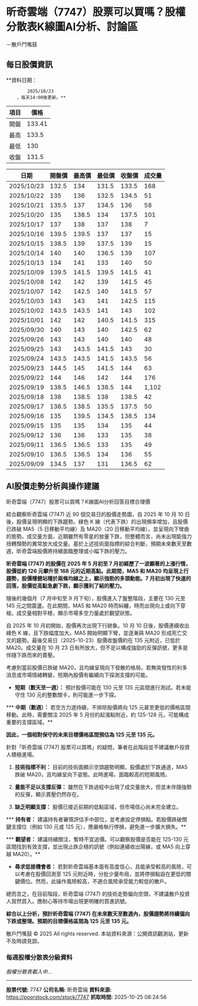 # 昕奇雲端（7747）股票可以買嗎？股權分散表K線圖AI分析、討論區
－散戶鬥嘴鼓

## 每日股價資訊

**資料日期：
        
            2025/10/23
        ，每天14:00後更新。**

| 項目 | 價格 |
|------|------|
| 開盤 | 133.41 |
| 最高 | 133.5 |
| 最低 | 130 |
| 收盤 | 131.5 |

| 日期 | 開盤價 | 最高價 | 最低價 | 收盤價 | 成交量 |
|------|--------|--------|--------|--------|--------|
| 2025/10/23 | 132.5 | 134 | 131.5 | 133.5 | 168 |
| 2025/10/22 | 135 | 136 | 132.5 | 134.5 | 51 |
| 2025/10/21 | 135.5 | 137 | 134.5 | 136 | 58 |
| 2025/10/20 | 135 | 138.5 | 134 | 137.5 | 101 |
| 2025/10/17 | 137 | 138 | 137 | 138 | 7 |
| 2025/10/16 | 139.5 | 139.5 | 137 | 137 | 15 |
| 2025/10/15 | 138.5 | 139 | 137.5 | 139 | 15 |
| 2025/10/14 | 140 | 140 | 136.5 | 139 | 107 |
| 2025/10/13 | 134 | 141 | 133 | 140 | 50 |
| 2025/10/09 | 139.5 | 141.5 | 139.5 | 141.5 | 41 |
| 2025/10/08 | 142 | 142 | 139 | 141.5 | 45 |
| 2025/10/07 | 142 | 142.5 | 140 | 141.5 | 57 |
| 2025/10/03 | 143 | 143 | 141 | 142.5 | 115 |
| 2025/10/02 | 143.5 | 143.5 | 141 | 143 | 102 |
| 2025/10/01 | 142 | 142 | 140.5 | 141.5 | 315 |
| 2025/09/30 | 140 | 143 | 140 | 142.5 | 62 |
| 2025/09/26 | 143 | 143 | 140 | 140 | 48 |
| 2025/09/25 | 143 | 143.5 | 141.5 | 143 | 30 |
| 2025/09/24 | 143.5 | 143.5 | 141.5 | 143.5 | 56 |
| 2025/09/23 | 144.5 | 145 | 141.5 | 144 | 63 |
| 2025/09/22 | 144 | 146 | 142 | 144 | 176 |
| 2025/09/19 | 138.5 | 146.5 | 138.5 | 144 | 1,102 |
| 2025/09/18 | 138 | 138.5 | 138 | 138.5 | 42 |
| 2025/09/17 | 138.5 | 138.5 | 135.5 | 137.5 | 50 |
| 2025/09/16 | 135 | 139.5 | 134.5 | 138.5 | 134 |
| 2025/09/15 | 135 | 135 | 134 | 135 | 44 |
| 2025/09/12 | 136 | 136 | 133 | 135 | 38 |
| 2025/09/11 | 136.5 | 136.5 | 133 | 135 | 49 |
| 2025/09/10 | 136.5 | 136.5 | 134 | 136 | 55 |
| 2025/09/09 | 134.5 | 137 | 131 | 136.5 | 62 |

## AI股價走勢分析與操作建議

昕奇雲端（7747）股票可以買嗎？K線圖AI分析回答目標合理價

綜合觀察昕奇雲端 (7747) 近 90 個交易日的股價走勢圖，自 2025 年 10 月 10 日後，股價呈現明顯的下跌趨勢。綠色 K 線（代表下跌）的出現頻率增加，且股價已跌破 MA5（5 日移動平均線）及 MA20（20 日移動平均線），並呈現向下彎曲的態勢。成交量方面，近期雖然有零星的放量下跌，但整體而言，尚未出現能強力扭轉頹勢的異常放大成交量。基於上述技術面指標的綜合判斷，預期未來數天至數週，昕奇雲端股價將持續面臨整理或小幅下跌的壓力。

**昕奇雲端 (7747) 的股價在 2025 年 5 月初至 7 月初經歷了一波顯著的上漲行情，股價從約 126 元攀升至 168 元的近期高點。此期間，MA5 和 MA20 均呈現上行趨勢，股價穩健站穩於兩條均線之上，顯示強勁的多頭動能。7 月初出現了快速的回落，股價從高點急劇下跌，顯示獲利了結的壓力。**

隨後的幾個月（7 月中旬至 9 月下旬），股價進入了盤整階段，主要在 130 元至 145 元之間震盪。在此期間，MA5 和 MA20 時而糾纏，時而出現向上或向下穿梭。成交量相對平穩，顯示市場多空力量處於觀望狀態。

自 2025 年 10 月初開始，股價再次出現下行跡象。10 月 10 日後，股價連續收出綠色 K 線，且下跌幅度加大。MA5 開始明顯下彎，並逐漸與 MA20 形成死亡交叉的趨勢。最後交易日（2025-10-23）股價收盤價約在 135 元附近，已低於 MA20。成交量在 10 月 23 日有所放大，但不足以構成強勁的反彈訊號，更多是伴隨下跌而來的賣壓。

考慮到當前股價已跌破 MA20，且均線呈現向下發散的格局，若無突發性的利多消息或市場情緒轉變，短期內股價有繼續向下探測支撐的可能。

*   **短期（數天至一週）：** 預計股價可能在 130 元至 135 元區間進行測試。若未能守住 130 元的整數關卡，則可能進一步下探。

***   **中期（數週）：** 若空方力道持續，不排除股價將向 125 元甚至更低的價格區間移動。此時，需要關注 2025 年 5 月份的起漲點附近，約 125-128 元，可能構成重要的支撐區域。**

**因此，一個相對保守的未來目標價格區間預估為 **125 元至 135 元**。**

針對「昕奇雲端 (7747) 股票可以買嗎」的疑問，筆者在此階段並不建議散戶投資人積極進場。

1.  **技術指標不利：** 目前的技術面顯示空頭趨勢明顯，股價處於下跌通道，MA5 跌破 MA20，且均線呈向下姿態。此時進場，面臨較高的短期風險。

2.  **量能不足以支撐反彈：** 雖然在下跌過程中出現了成交量放大，但並未伴隨強勢的反彈，顯示賣壓仍然存在。

3.  **缺乏明顯支撐：** 股價已接近前期的低點區域，但市場信心尚未完全建立。

***   **持有者：** 建議持有者審慎評估手中部位，並考慮設定停損點。若股價跌破關鍵支撐位（例如 130 元或 125 元），應嚴格執行停損，避免進一步擴大損失。**

***   **觀望者：** 建議持續關注，暫時不宜追價。可以觀察股價是否能在 125-130 元區間找到有效支撐，並出現止跌企穩的訊號（例如連續收出陽線，或 MA5 向上穿越 MA20）。**

*   **尋求低接機會者：** 若對昕奇雲端基本面有高度信心，且能承受較高的風險，可以考慮在股價回測至 125 元附近時，分批少量布局，並將停損點設在更低的關鍵價位。然而，此操作風險較高，不適合風險承受能力較低的散戶。

總而言之，在目前階段，昕奇雲端 (7747) 的技術走勢偏向空頭，不建議散戶投資人貿然買入。應耐心等待市場出現更明確的買進訊號。

**綜合以上分析，預計昕奇雲端 (7747) 在未來數天至數週內，股價趨勢將持續偏向 **下跌或整理**。預期的目標價格區間為 **125 元至 135 元**。**

散戶鬥嘴鼓 © 2025 All rights reserved. 本站資料來源：公開資訊觀測站，更新不及時請見諒。

### 每週股權分散表分級資料

*股權分散表載入中...*

---

**股票代號:** 7747
**公司名稱:** 昕奇雲端
**資料來源:** https://poorstock.com/stock/7747
**抓取時間:** 2025-10-25 08:24:56